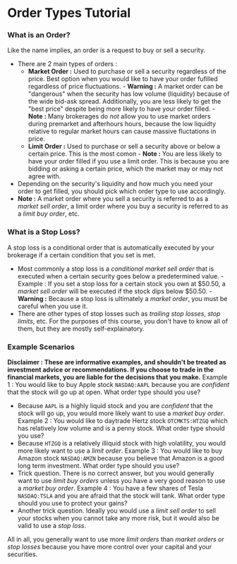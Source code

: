 # Order Types Tutorial

### What is an Order?
Like the name implies, an order is a request to buy or sell a security.
-    There are 2 main types of orders :
        -   **Market Order :** Used to purchase or sell a security regardless of the price. Best option when you would like to have your order fufilled regardless of price fluctuations.
                -   **Warning :** A market order can be "dangerous" when the security has low volume (liquidity) because of the wide bid-ask spread. Additionally, you are less likely to get the "best price" despite being more likely to have your order filled. 
                -   **Note :** Many brokerages do *not* allow you to use market orders during premarket and afterhours hours, because the low liquidty relative to regular market hours can cause massive fluctations in price.
        -   **Limit Order :** Used to purchase or sell a security above or below a certain price. This is the most comon
                -   **Note :** You are less likely to have your order filled if you use a limit order. This is because you are bidding or asking a certain price, which the market may or may not agree with.
-   Depending on the security's liquidity and how much you need your order to get filled, you should pick which order type to use accordingly.
- **Note :** A market order where you sell a security is referred to as a *market sell order*, a limit order where you buy a security is referred to as a *limit buy order*, etc.

### What is a Stop Loss?
A stop loss is a conditional order that is automatically executed by your brokerage if a certain condition that you set is met.
-   Most commonly a stop loss is a *conditional market sell order* that is executed when a certain security goes below a predetermined value.
        -   Example : If you set a stop loss for a certain stock you own at $50.50, a *market sell order* will be executed if the stock dips below $50.50.
        -   **Warning :** Because a stop loss is ultimately a *market order*, you must be careful when you use it.
-   There are other types of stop losses such as *trailing stop losses*, *stop limits*, etc. For the purposes of this course, you don't have to know all of them, but they are mostly self-explainatory.

### Example Scenarios
**Disclaimer : These are informative examples, and shouldn't be treated as investment advice or recommendations. If you choose to trade in the financial markets, you are liable for the decisions that you make.**
Example 1 : You would like to buy Apple stock `NASDAQ:AAPL` because you are *confident* that the stock will go up at open. What order type should you use?
-   Because `AAPL` is a highly liquid stock and you are *confident* that the stock will go up, you would more likely want to use a *market buy order*.
Example 2 : You would like to daytrade Hertz stock `OTCMKTS:HTZGQ` which has relatively low volume and is a penny stock. What order type should you use?
-   Because `HTZGQ` is a relatively illiquid stock with high volatility, you would more likely want to use a *limit order*.
Example 3 : You would like to buy Amazon stock `NASDAQ:AMZN` because you believe that Amazon is a good long term investment. What order type should you use?
-   Trick question. There is no correct answer, but you would generally want to use *limit buy orders* unless you have a very good reason to use a *market buy order*.
Example 4 : You have a few shares of Tesla `NASDAQ:TSLA` and you are afraid that the stock will tank. What order type should you use to protect your gains?
-   Another trick question. Ideally you would use a *limit sell order* to sell your stocks when you cannot take any more risk, but it would also be valid to use a *stop loss*.

All in all, you generally want to use more *limit orders* than *market orders* or *stop losses* because you have more control over your capital and your securities.
 